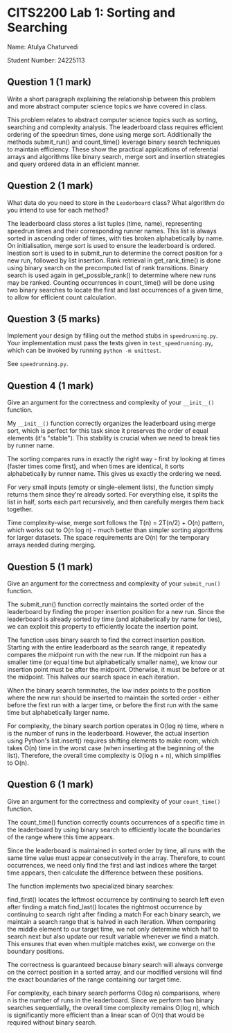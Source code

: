 # CITS2200 Lab 1: Sorting and Searching

Name: Atulya Chaturvedi

Student Number: 24225113


## Question 1 (1 mark)
Write a short paragraph explaining the relationship between this problem and more abstract computer science topics we have covered in class.

This problem relates to abstract computer science topics such as sorting, searching and complexity analysis. The leaderboard class requires efficient ordering of the speedrun times, done using merge sort. Additionally the methods submit_run() and count_time() leverage binary search techniques to maintain efficiency. These show the practical applications of referential arrays and algorithms like binary search, merge sort and insertion strategies and query ordered data in an efficient manner.


## Question 2 (1 mark)
What data do you need to store in the `Leaderboard` class?
What algorithm do you intend to use for each method?

The leaderboard class stores a list tuples (time, name), representing speedrun times and their corresponding runner names. This list is always sorted in ascending order of times, with ties broken alphabetically by name. On initialisation, merge sort is used to ensure the leaderboard is ordered. Inestion sort is used to in submit_run to determine the correct position for a new run, followed by list insertion. Rank retrieval in get_rank_time() is done using binary search on the precomputed list of rank transitions. Binary search is used again in get_possible_rank() to determine where new runs may be ranked. Counting occurrences in count_time() will be done using two binary searches to locate the first and last occurrences of a given time, to allow for efficient count calculation.


## Question 3 (5 marks)
Implement your design by filling out the method stubs in `speedrunning.py`.
Your implementation must pass the tests given in `test_speedrunning.py`, which can be invoked by running `python -m unittest`.

See `speedrunning.py`.


## Question 4 (1 mark)
Give an argument for the correctness and complexity of your `__init__()` function.

My `__init__()` function correctly organizes the leaderboard using merge sort, which is perfect for this task since it preserves the order of equal elements (it's "stable"). This stability is crucial when we need to break ties by runner name.

The sorting compares runs in exactly the right way - first by looking at times (faster times come first), and when times are identical, it sorts alphabetically by runner name. This gives us exactly the ordering we need.

For very small inputs (empty or single-element lists), the function simply returns them since they're already sorted. For everything else, it splits the list in half, sorts each part recursively, and then carefully merges them back together.

Time complexity-wise, merge sort follows the T(n) = 2T(n/2) + O(n) pattern, which works out to O(n log n) - much better than simpler sorting algorithms for larger datasets. The space requirements are O(n) for the temporary arrays needed during merging.

## Question 5 (1 mark)
Give an argument for the correctness and complexity of your `submit_run()` function.

The submit_run() function correctly maintains the sorted order of the leaderboard by finding the proper insertion position for a new run. Since the leaderboard is already sorted by time (and alphabetically by name for ties), we can exploit this property to efficiently locate the insertion point.

The function uses binary search to find the correct insertion position. Starting with the entire leaderboard as the search range, it repeatedly compares the midpoint run with the new run. If the midpoint run has a smaller time (or equal time but alphabetically smaller name), we know our insertion point must be after the midpoint. Otherwise, it must be before or at the midpoint. This halves our search space in each iteration.

When the binary search terminates, the low index points to the position where the new run should be inserted to maintain the sorted order - either before the first run with a larger time, or before the first run with the same time but alphabetically larger name.

For complexity, the binary search portion operates in O(log n) time, where n is the number of runs in the leaderboard. However, the actual insertion using Python's list.insert() requires shifting elements to make room, which takes O(n) time in the worst case (when inserting at the beginning of the list). Therefore, the overall time complexity is O(log n + n), which simplifies to O(n).



## Question 6 (1 mark)
Give an argument for the correctness and complexity of your `count_time()` function.

The count_time() function correctly counts occurrences of a specific time in the leaderboard by using binary search to efficiently locate the boundaries of the range where this time appears.

Since the leaderboard is maintained in sorted order by time, all runs with the same time value must appear consecutively in the array. Therefore, to count occurrences, we need only find the first and last indices where the target time appears, then calculate the difference between these positions.

The function implements two specialized binary searches:

find_first() locates the leftmost occurrence by continuing to search left even after finding a match
find_last() locates the rightmost occurrence by continuing to search right after finding a match
For each binary search, we maintain a search range that is halved in each iteration. When comparing the middle element to our target time, we not only determine which half to search next but also update our result variable whenever we find a match. This ensures that even when multiple matches exist, we converge on the boundary positions.

The correctness is guaranteed because binary search will always converge on the correct position in a sorted array, and our modified versions will find the exact boundaries of the range containing our target time.

For complexity, each binary search performs O(log n) comparisons, where n is the number of runs in the leaderboard. Since we perform two binary searches sequentially, the overall time complexity remains O(log n), which is significantly more efficient than a linear scan of O(n) that would be required without binary search.